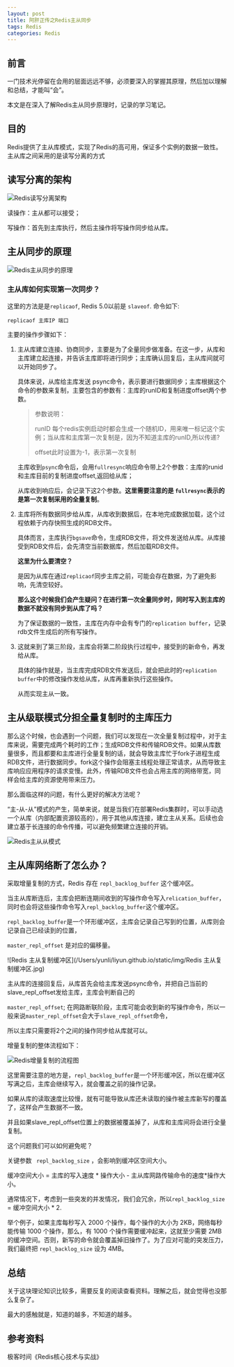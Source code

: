 ```yaml
---
layout: post
title: 阿肝正传之Redis主从同步
tags: Redis
categories: Redis
---
```


## 前言

一门技术光停留在会用的层面远远不够，必须要深入的掌握其原理，然后加以理解和总结，才能叫“会”。

本文是在深入了解Redis主从同步原理时，记录的学习笔记。

## 目的

Redis提供了主从库模式，实现了Redis的高可用，保证多个实例的数据一致性。主从库之间采用的是读写分离的方式

## 读写分离的架构

![Redis读写分离架构](/Users/yunli/liyun.github.io/static/img/Redis读写分离架构.png)

读操作：主从都可以接受；

写操作：首先到主库执行，然后主操作将写操作同步给从库。

## 主从同步的原理

![Redis主从同步的原理](/Users/yunli/liyun.github.io/static/img/Redis主从同步的原理.jpg)

### 主从库如何实现第一次同步？

这里的方法是是`replicaof`, Redis 5.0以前是 `slaveof`. 命令如下:

```Linux
replicaof 主库IP 端口
```

主要的操作步骤如下：

1. 主从库建立连接、协商同步，主要是为了全量同步做准备。在这一步，从库和主库建立起连接，并告诉主库即将进行同步；主库确认回复后，主从库间就可以开始同步了。

   具体来说，从库给主库发送 psync命令，表示要进行数据同步；主库根据这个命令的参数来复制，主要包含的参数有：主库的runID和复制进度offset两个参数。

   > 参数说明：
   >
   > runID 每个redis实例启动时都会生成一个随机ID，用来唯一标记这个实例；当从库和主库第一次复制是，因为不知道主库的runID,所以传递?
   >
   > offset此时设置为-1，表示第一次复制

   主库收到`psync`命令后，会用`fullresync`响应命令带上2个参数：主库的runid和主库目前的复制进度offset,返回给从库；

   从库收到响应后，会记录下这2个参数。**这里需要注意的是 `fullresync`表示的是第一次复制采用的全量复制**。

2. 主库将所有数据同步给从库，从库收到数据后，在本地完成数据加载，这个过程依赖于内存快照生成的RDB文件。

   具体而言，主库执行`bgsave`命令，生成RDB文件，将文件发送给从库。从库接受到RDB文件后，会先清空当前数据库，然后加载RDB文件。

   **这里为什么要清空？**

   是因为从库在通过`replicaof`同步主库之前，可能会存在数据，为了避免影响，先清空较好。

   **那么这个时候我们会产生疑问？在进行第一次全量同步时，同时写入到主库的数据不就没有同步到从库了吗？**

   为了保证数据的一致性，主库在内存中会有专门的`replication buffer`，记录rdb文件生成后的所有写操作。

3. 这就来到了第三阶段，主库会将第二阶段执行过程中，接受到的新命令，再发给从库。

   具体的操作就是，当主库完成RDB文件发送后，就会把此时的`replication buffer`中的修改操作发给从库，从库再重新执行这些操作。

   从而实现主从一致。

## 主从级联模式分担全量复制时的主库压力

那么这个时候，也会遇到一个问题，我们可以发现在一次全量复制过程中，对于主库来说，需要完成两个耗时的工作；生成RDB文件和传输RDB文件。如果从库数量很多，而且都要和主库进行全量复制的话，就会导致主库忙于fork子进程生成RDB文件，进行数据同步。fork这个操作会阻塞主线程处理正常请求，从而导致主库响应应用程序的请求变慢。此外，传输RDB文件也会占用主库的网络带宽，同样会给主库的资源使用带来压力。

那么面临这样的问题，有什么更好的解决方法呢？

“主-从-从”模式的产生，简单来说，就是当我们在部署Redis集群时，可以手动选一个从库（内部配置资源较高的），用于其他从库连接，建立主从关系。后续也会建立基于长连接的命令传播，可以避免频繁建立连接的开销。

![Redis主从从模式](/Users/yunli/liyun.github.io/static/img/Redis主从从模式.jpg)



## 主从库网络断了怎么办？

采取增量复制的方式，Redis 存在 `repl_backlog_buffer` 这个缓冲区。

当主从库断连后，主库会把断连期间收到的写操作命令写入`relication_buffer`，同时也会将这些操作命令写入`repl_backlog_buffer`这个缓冲区。

`repl_backlog_buffer`是一个环形缓冲区，主库会记录自己写到的位置，从库则会记录自己已经读到的位置，

`master_repl_offset` 是对应的偏移量。

![Redis 主从复制缓冲区](/Users/yunli/liyun.github.io/static/img/Redis 主从复制缓冲区.jpg)

主从库的连接回复后，从库首先会给主库发送psync命令，并把自己当前的slave_repl_offset发给主库，主库会判断自己的

`master_repl_offset`;  在网路断联阶段，主库可能会收到新的写操作命令，所以一般来说`master_repl_offset`会大于`slave_repl_offset`命令，

所以主库只需要将2个之间的操作同步给从库就可以。

增量复制的整体流程如下：

![Redis增量复制的流程图](/Users/yunli/liyun.github.io/static/img/Redis增量复制的流程图.jpg)

这里需要注意的地方是，`repl_backlog_buffer`是一个环形缓冲区，所以在缓冲区写满之后，主库会继续写入，就会覆盖之前的操作记录。

如果从库的读取速度比较慢，就有可能导致从库还未读取的操作被主库新写的覆盖了，这样会产生数据不一致。

并且如果slave_repl_offset位置上的数据被覆盖掉了，从库和主库间将会进行全量复制。

这个问题我们可以如何避免呢？

关键参数 ` repl_backlog_size` ，会影响到缓冲区空间大小。

缓冲空间大小  = 主库的写入速度 * 操作大小 - 主从库网路传输命令的速度*操作大小。

通常情况下，考虑到一些突发的并发情况，我们会冗余，所以`repl_backlog_size` = 缓冲空间大小 * 2.

举个例子，如果主库每秒写入 2000 个操作，每个操作的大小为 2KB，网络每秒能传输 1000 个操作，那么，有 1000 个操作需要缓冲起来，这就至少需要 2MB 的缓冲空间。否则，新写的命令就会覆盖掉旧操作了。为了应对可能的突发压力，我们最终把 `repl_backlog_size` 设为 4MB。

## 总结

关于这块理论知识比较多，需要反复的阅读查看资料。理解之后，就会觉得也没那么复杂了。

最大的感触就是，知道的越多，不知道的越多。

## 参考资料

极客时间《Redis核心技术与实战》